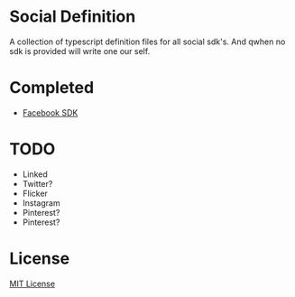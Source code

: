 Social Definition
=================

A collection of typescript definition files for all social sdk's. And qwhen no sdk is provided will write one our self.

Completed
========
* [Facebook SDK](http://developers.facebook.com/docs/reference/javascript/)

TODO
========
* Linked
* Twitter?
* Flicker
* Instagram
* Pinterest?
* Pinterest?

License
=================
[MIT License](https://github.com/mientjan/social-definition/blob/master/license.txt)